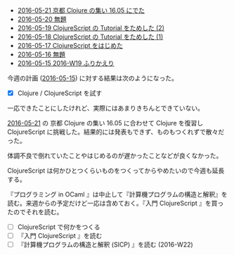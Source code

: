 - [2016-05-21 京都 Clojure の集い 16.05 にでた][2016-05-21]
- [2016-05-20 無題][2016-05-20]
- [2016-05-19 ClojureScript の Tutorial をためした (2)][2016-05-19]
- [2016-05-18 ClojureScript の Tutorial をためした (1)][2016-05-18]
- [2016-05-17 ClojureScript をはじめた][2016-05-17]
- [2016-05-16 無題][2016-05-16]
- [2016-05-15 2016-W19 ふりかえり][2016-05-15]

今週の計画 ([2016-05-15][]) に対する結果は次のようになった。

- [x] Clojure / ClojureScript を試す

一応できたことにしたけれど、実際にはあまりきちんとできていない。

[2016-05-21][] の 京都 Clojure の集い 16.05 に合わせて Clojure を復習し ClojureScript に挑戦した。結果的には発表もできず、ものもつくれずで散々だった。

体調不良で倒れていたことやはじめるのが遅かったことなどが良くなかった。

ClojureScript は何かひとつくらいものをつくってからやめたいので今週も延長する。

『プログラミング in OCaml 』は中止して『計算機プログラムの構造と解釈』を読む。来週からの予定だけど一応は含めておく。『入門 ClojureScript 』を買ったのでそれを読む。

- [ ] ClojureScript で何かをつくる
- [ ] 『入門 ClojureScript 』を読む
- [ ] 『計算機プログラムの構造と解釈 (SICP) 』を読む (2016-W22)

[2016-05-15]: https://blog.bouzuya.net/2016/05/15/
[2016-05-16]: https://blog.bouzuya.net/2016/05/16/
[2016-05-17]: https://blog.bouzuya.net/2016/05/17/
[2016-05-18]: https://blog.bouzuya.net/2016/05/18/
[2016-05-19]: https://blog.bouzuya.net/2016/05/19/
[2016-05-20]: https://blog.bouzuya.net/2016/05/20/
[2016-05-21]: https://blog.bouzuya.net/2016/05/21/
